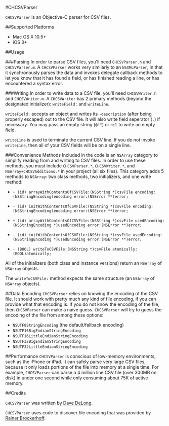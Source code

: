 #CHCSVParser

`CHCSVParser` is an Objective-C parser for CSV files.

##Supported Platforms

- Mac OS X 10.5+
- iOS 3+

##Usage


###Parsing
In order to parse CSV files, you'll need `CHCSVParser.h` and `CHCSVParser.m`.  A `CHCSVParser` works very similarly to an `NSXMLParser`, in that it synchronously parses the data and invokes delegate callback methods to let you know that it has found a field, or has finished reading a line, or has encountered a syntax error.

###Writing
In order to write data to a CSV file, you'll need `CHCSVWriter.h` and `CHCSVWriter.m`.  A `CHCSVWriter` has 2 primary methods (beyond the designated initializer): `writeField:` and `writeLine`.

`writeField:` accepts an object and writes its `-description` (after being properly escaped) out to the CSV file.  It will also write field seperator (`,`) if necessary.  You may pass an empty string (`@""`) or `nil` to write an empty field.

`writeLine` is used to terminate the current CSV line.  If you do not invoke `writeLine`, then all of your CSV fields will be on a single line.

###Convenience Methods
Included in the code is an `NSArray` category to simplify reading from and writing to CSV files.  In order to use these methods, you must include `CHCSVParser.*`, `CHCSVWriter.*`, and `NSArray+CHCSVAdditions.*` in your project (all six files).  This category adds 5 methods to `NSArray`: two class methods, two initializers, and one write method:


- `+ (id) arrayWithContentsOfCSVFile:(NSString *)csvFile encoding:(NSStringEncoding)encoding error:(NSError **)error;`
- `- (id) initWithContentsOfCSVFile:(NSString *)csvFile encoding:(NSStringEncoding)encoding error:(NSError **)error;`

- `+ (id) arrayWithContentsOfCSVFile:(NSString *)csvFile usedEncoding:(NSStringEncoding *)usedEncoding error:(NSError **)error;`
- `- (id) initWithContentsOfCSVFile:(NSString *)csvFile usedEncoding:(NSStringEncoding *)usedEncoding error:(NSError **)error;`

- `- (BOOL) writeToCSVFile:(NSString *)csvFile atomically:(BOOL)atomically;`

All of the initializers (both class and instance versions) return an `NSArray` of `NSArray` objects.

The `writeToCSVFile:` method expects the same structure (an `NSArray` of `NSArray` objects).

##Data Encoding
`CHCSVParser` relies on knowing the encoding of the CSV file.  It should work with pretty much any kind of file encoding, if you can provide what that encoding is.  If you do not know the encoding of the file, then `CHCSVParser` can make a naïve guess.  `CHCSVParser` will try to guess the encoding of the file from among these options:

 - `NSUTF8StringEncoding` (the default/fallback encoding)
 - `NSUTF16BigEndianStringEncoding`
 - `NSUTF16LittleEndianStringEncoding`
 - `NSUTF32BigEndianStringEncoding`
 - `NSUTF32LittleEndianStringEncoding`
 
 
##Performance
`CHCSVParser` is conscious of low-memory environments, such as the iPhone or iPad.  It can safely parse very large CSV files, because it only loads portions of the file into memory at a single time.  For example, `CHCSVParser` can parse a 4 million line CSV file (over 300MB on disk) in under one second while only consuming about 75K of active memory.
 
##Credits

`CHCSVParser` was written by [Dave DeLong][1].

`CHCSVParser` uses code to discover file encoding that was provided by [Rainer Brockerhoff][2].

  [1]: http://davedelong.com
  [2]: http://brockerhoff.net/